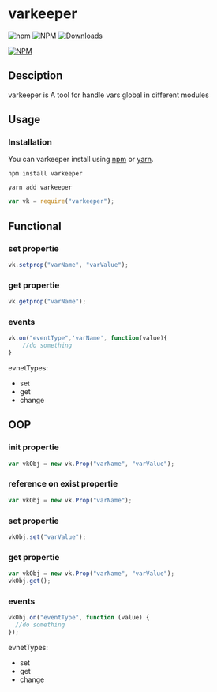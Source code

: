 # varkeeper

![npm](https://img.shields.io/npm/v/varkeeper)
![NPM](https://img.shields.io/npm/l/varkeeper)
[![Downloads](https://img.shields.io/npm/dm/varkeeper)](https://www.npmjs.com/package/varkeeper)

[![NPM](https://nodei.co/npm/varkeeper.png)](https://www.npmjs.com/package/varkeeper)

## Desciption

varkeeper is A tool for handle vars global in different modules

## Usage

### Installation

You can varkeeper install using [npm](https://www.npmjs.com/package/varkeeper) or [yarn](https://yarnpkg.com/package/varkeeper).

```
npm install varkeeper
```

```
yarn add varkeeper
```

```javascript
var vk = require("varkeeper");
```

## Functional

### set propertie

```javascript
vk.setprop("varName", "varValue");
```

### get propertie

```javascript
vk.getprop("varName");
```

### events

```javascript
vk.on("eventType",'varName', function(value){
    //do something
}
```

evnetTypes:

- set
- get
- change

## OOP

### init propertie

```javascript
var vkObj = new vk.Prop("varName", "varValue");
```

### reference on exist propertie

```javascript
var vkObj = new vk.Prop("varName");
```

### set propertie

```javascript
vkObj.set("varValue");
```

### get propertie

```javascript
var vkObj = new vk.Prop("varName", "varValue");
vkObj.get();
```

### events

```javascript
vkObj.on("eventType", function (value) {
  //do something
});
```

evnetTypes:

- set
- get
- change
